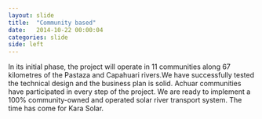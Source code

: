 ```yaml
---
layout: slide
title:  "Community based"
date:   2014-10-22 00:00:04
categories: slide
side: left
---
```


In its initial phase, the project will operate in 11 communities along 67 kilometres of the Pastaza and Capahuari rivers.We have successfully tested the technical design and the business plan is solid. Achuar communities have participated in every step of the project. We are ready to implement a 100% community-owned and operated solar river transport system. The time has come for Kara Solar.